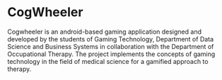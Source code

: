 # CogWheeler
Cogwheeler is an android-based gaming application designed and developed by the students of Gaming Technology, Department of Data Science and Business Systems in collaboration with the Department of Occupational Therapy.  The project implements the concepts of gaming technology in the field of medical science for a gamified approach to therapy.
